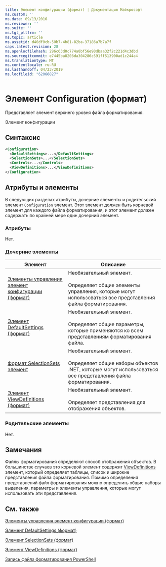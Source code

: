 ```yaml
---
title: Элемент конфигурации (формат) | Документация Майкрософт
ms.custom: ''
ms.date: 09/13/2016
ms.reviewer: ''
ms.suite: ''
ms.tgt_pltfrm: ''
ms.topic: article
ms.assetid: d46df0cb-50b7-4b81-82ba-37186a7b7a7f
caps.latest.revision: 28
ms.openlocfilehash: 296c63d0c774a0bf56e90dbaa32f2c221d4c3dbd
ms.sourcegitcommit: e7445ba8203da304286c591ff513900ad1c244a4
ms.translationtype: MT
ms.contentlocale: ru-RU
ms.lasthandoff: 04/23/2019
ms.locfileid: "62066827"
---
```

# <a name="configuration-element-format"></a>Элемент Configuration (формат)

Представляет элемент верхнего уровня файла форматирования.

Элемент конфигурации

## <a name="syntax"></a>Синтаксис

```xml
<Configuration>
  <DefaultSettings>...</DefaultSettings>
  <SelectionSets>...</SelectionSets>
  <Controls>...</Controls>
  <ViewDefinitions>...</ViewDefinitions>
</Configuration>

```

## <a name="attributes-and-elements"></a>Атрибуты и элементы

В следующих разделах атрибуты, дочерние элементы и родительский элемент `Configuration` элемент. Этот элемент должен быть корневой элемент для каждого файла форматирования, и этот элемент должен содержать по крайней мере один дочерний элемент.

### <a name="attributes"></a>Атрибуты

Нет.

### <a name="child-elements"></a>Дочерние элементы

|Элемент|Описание|
|-------------|-----------------|
|[Элементы управления элемент конфигурации (формат)](./controls-element-for-configuration-format.md)|Необязательный элемент.<br /><br /> Определяет общие элементы управления, которые могут использоваться все представления файла форматирования.|
|[Элемент DefaultSettings (формат)](./defaultsettings-element-format.md)|Необязательный элемент.<br /><br /> Определяет общие параметры, которые применяются ко всем представлениям форматирования файла.|
|[Формат SelectionSets элемент](./selectionsets-element-format.md)|Необязательный элемент.<br /><br /> Определяет общие наборы объектов .NET, которые могут использоваться все представления файла форматирования.|
|[Элемент ViewDefinitions (формат)](./viewdefinitions-element-format.md)|Необязательный элемент.<br /><br /> Определяет представления для отображения объектов.|

### <a name="parent-elements"></a>Родительские элементы

Нет.

## <a name="remarks"></a>Замечания

Файлы форматирования определяют способ отображения объектов. В большинстве случаев это корневой элемент содержит [ViewDefinitions](./viewdefinitions-element-format.md) элемент, который определяет таблицы, список и широкие представления файла форматирования. Помимо определения представлений файл форматирования можно определить общие наборы выделения, параметры и элементы управления, которые могут использовать эти представления.

## <a name="see-also"></a>См. также

[Элементы управления элемент конфигурации (формат)](./controls-element-for-configuration-format.md)

[Элемент DefaultSettings (формат)](./defaultsettings-element-format.md)

[Элемент SelectionSets (формат)](./selectionsets-element-format.md)

[Элемент ViewDefinitions (формат)](./viewdefinitions-element-format.md)

[Запись файла форматирования PowerShell](./writing-a-powershell-formatting-file.md)
